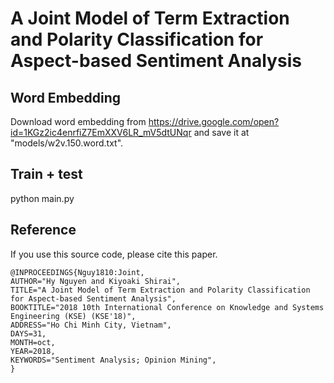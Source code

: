 # A Joint Model of Term Extraction and Polarity Classification for Aspect-based Sentiment Analysis

## Word Embedding
Download word embedding from https://drive.google.com/open?id=1KGz2ic4enrfiZ7EmXXV6LR_mV5dtUNqr and save it at "models/w2v.150.word.txt".

## Train + test
python main.py

## Reference
If you use this source code, please cite this paper.

```
@INPROCEEDINGS{Nguy1810:Joint,
AUTHOR="Hy Nguyen and Kiyoaki Shirai",
TITLE="A Joint Model of Term Extraction and Polarity Classification for Aspect-based Sentiment Analysis",
BOOKTITLE="2018 10th International Conference on Knowledge and Systems Engineering (KSE) (KSE'18)",
ADDRESS="Ho Chi Minh City, Vietnam",
DAYS=31,
MONTH=oct,
YEAR=2018,
KEYWORDS="Sentiment Analysis; Opinion Mining",
}
```
